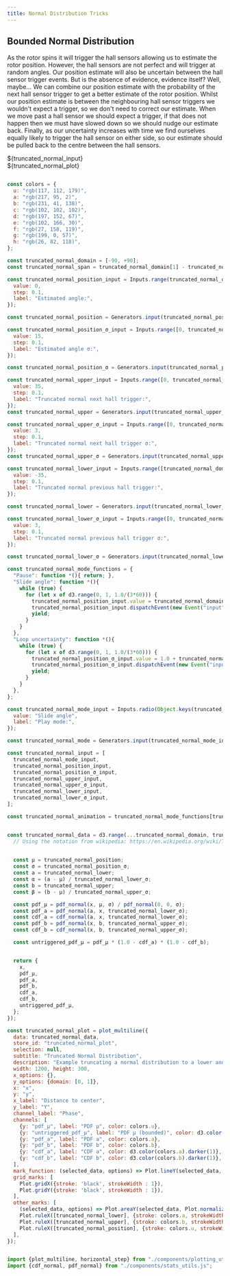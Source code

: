 ```yaml
---
title: Normal Distribution Tricks
---
```


<main class="hero">

Bounded Normal Distribution
---------------------------

As the rotor spins it will trigger the hall sensors allowing us to estimate the rotor position. However, the hall sensors
are not perfect and will trigger at random angles. Our position estimate will also be uncertain between the hall sensor 
trigger events. But is the absence of evidence, evidence itself? Well, maybe... We can combine our position estimate with
the probability of the next hall sensor trigger to get a better estimate of the rotor position. Whilst our position estimate
is between the neighbouring hall sensor triggers we wouldn't expect a trigger, so we don't need to correct our estimate. When
we move past a hall sensor we should expect a trigger, if that does not happen then we must have slowed down so we should nudge
our estimate back. Finally, as our uncertainty increases with time we find ourselves equally likely to trigger the hall sensor
on either side, so our estimate should be pulled back to the centre between the hall sensors.


<div class="card tight">
    <div>${truncated_normal_input}</div>
    <div>${truncated_normal_plot}</div>
</div>

</main>


```js

const colors = {
  u: "rgb(117, 112, 179)",
  a: "rgb(217, 95, 2)",
  b: "rgb(231, 41, 138)",
  c: "rgb(102, 102, 102)",
  d: "rgb(197, 152, 67)",
  e: "rgb(102, 166, 30)",
  f: "rgb(27, 158, 119)",
  g: "rgb(199, 0, 57)",
  h: "rgb(26, 82, 118)",
};

const truncated_normal_domain = [-90, +90];
const truncated_normal_span = truncated_normal_domain[1] - truncated_normal_domain[0];

const truncated_normal_position_input = Inputs.range(truncated_normal_domain, {
  value: 0,
  step: 0.1,
  label: "Estimated angle:",
});

const truncated_normal_position = Generators.input(truncated_normal_position_input);

const truncated_normal_position_σ_input = Inputs.range([0, truncated_normal_span], {
  value: 15,
  step: 0.1,
  label: "Estimated angle σ:",
});

const truncated_normal_position_σ = Generators.input(truncated_normal_position_σ_input);

const truncated_normal_upper_input = Inputs.range([0, truncated_normal_domain[1]], {
  value: 35,
  step: 0.1,
  label: "Truncated normal next hall trigger:",
});
const truncated_normal_upper = Generators.input(truncated_normal_upper_input);

const truncated_normal_upper_σ_input = Inputs.range([0, truncated_normal_span / 10], {
  value: 3,
  step: 0.1,
  label: "Truncated normal next hall trigger σ:",
});
const truncated_normal_upper_σ = Generators.input(truncated_normal_upper_σ_input);

const truncated_normal_lower_input = Inputs.range([truncated_normal_domain[0], 0], {
  value: -35,
  step: 0.1,
  label: "Truncated normal previous hall trigger:",
});

const truncated_normal_lower = Generators.input(truncated_normal_lower_input);

const truncated_normal_lower_σ_input = Inputs.range([0, truncated_normal_span / 10], {
  value: 3,
  step: 0.1,
  label: "Truncated normal previous hall trigger σ:",
});

const truncated_normal_lower_σ = Generators.input(truncated_normal_lower_σ_input);

const truncated_normal_mode_functions = {
  "Pause": function *(){ return; },
  "Slide angle": function *(){
    while (true) {
      for (let x of d3.range(0, 1, 1.0/(3*60))) {
        truncated_normal_position_input.value = truncated_normal_domain[0] + truncated_normal_span * x;
        truncated_normal_position_input.dispatchEvent(new Event("input"));
        yield;
      }
    }
  },
  "Loop uncertainty": function *(){
    while (true) {
      for (let x of d3.range(0, 1, 1.0/(3*60))) {
        truncated_normal_position_σ_input.value = 1.0 + truncated_normal_span * (Math.sin(2 * Math.PI * x) + 1.0) / 2.0;
        truncated_normal_position_σ_input.dispatchEvent(new Event("input"));
        yield;
      }
    }
  },
};

const truncated_normal_mode_input = Inputs.radio(Object.keys(truncated_normal_mode_functions), {
  value: "Slide angle",
  label: "Play mode:",
});

const truncated_normal_mode = Generators.input(truncated_normal_mode_input);

const truncated_normal_input = [
  truncated_normal_mode_input,
  truncated_normal_position_input,
  truncated_normal_position_σ_input,
  truncated_normal_upper_input,
  truncated_normal_upper_σ_input,
  truncated_normal_lower_input,
  truncated_normal_lower_σ_input,
];

```

```js
const truncated_normal_animation = truncated_normal_mode_functions[truncated_normal_mode]();
```

```js

const truncated_normal_data = d3.range(...truncated_normal_domain, truncated_normal_span / 500).map((x) => {
  // Using the notation from wikipedia: https://en.wikipedia.org/wiki/Truncated_normal_distribution

  
  const μ = truncated_normal_position;
  const σ = truncated_normal_position_σ;
  const a = truncated_normal_lower;
  const α = (a - μ) / truncated_normal_lower_σ;
  const b = truncated_normal_upper;
  const β = (b - μ) / truncated_normal_upper_σ;

  const pdf_μ = pdf_normal(x, μ, σ) / pdf_normal(0, 0, σ);
  const pdf_a = pdf_normal(a, x, truncated_normal_lower_σ);
  const cdf_a = cdf_normal(a, x, truncated_normal_lower_σ);
  const pdf_b = pdf_normal(x, b, truncated_normal_upper_σ);
  const cdf_b = cdf_normal(x, b, truncated_normal_upper_σ);

  const untriggered_pdf_μ = pdf_μ * (1.0 - cdf_a) * (1.0 - cdf_b);


  return {
    x, 
    pdf_μ,
    pdf_a,
    pdf_b,
    cdf_a,
    cdf_b,
    untriggered_pdf_μ,
  };
});

const truncated_normal_plot = plot_multiline({
  data: truncated_normal_data,
  store_id: "truncated_normal_plot",
  selection: null,
  subtitle: "Truncated Normal Distribution",
  description: "Example truncating a normal distribution to a lower and upper bound (for example the previous and next hall sector thresholds).",
  width: 1200, height: 300,
  x_options: {},
  y_options: {domain: [0, 1]},
  x: "x",
  y: "y",
  x_label: "Distance to center",
  y_label: "Y",
  channel_label: "Phase",
  channels: [
    {y: "pdf_μ", label: "PDF μ", color: colors.u},
    {y: "untriggered_pdf_μ", label: "PDF μ (bounded)", color: d3.color(colors.u).darker(1), area_y: "untriggered_pdf_μ"},
    {y: "pdf_a", label: "PDF a", color: colors.a},
    {y: "pdf_b", label: "PDF b", color: colors.b},
    {y: "cdf_a", label: "CDF a", color: d3.color(colors.a).darker(1)},
    {y: "cdf_b", label: "CDF b", color: d3.color(colors.b).darker(1)},
  ],
  mark_function: (selected_data, options) => Plot.lineY(selected_data, Plot.normalizeY("extent", options)),
  grid_marks: [
    Plot.gridX({stroke: 'black', strokeWidth : 1}),
    Plot.gridY({stroke: 'black', strokeWidth : 1}),
  ],
  other_marks: [
    (selected_data, options) => Plot.areaY(selected_data, Plot.normalizeY("extent", {...options, y: "area_y", fill: options.z, opacity: 0.2})),
    Plot.ruleX([truncated_normal_lower], {stroke: colors.a, strokeWidth: 2, strokeDasharray: "2,5"}),
    Plot.ruleX([truncated_normal_upper], {stroke: colors.b, strokeWidth: 2, strokeDasharray: "2,5"}),
    Plot.ruleX([truncated_normal_position], {stroke: colors.u, strokeWidth: 2, strokeDasharray: "2,5"}),
  ],
});

```

```js

import {plot_multiline, horizontal_step} from "./components/plotting_utils.js";
import {cdf_normal, pdf_normal} from "./components/stats_utils.js";
```
